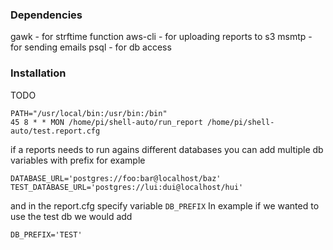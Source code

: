### Dependencies

gawk - for strftime function
aws-cli - for uploading reports to s3
msmtp - for sending emails
psql - for db access

### Installation

TODO

```cron
PATH="/usr/local/bin:/usr/bin:/bin"
45 8 * * MON /home/pi/shell-auto/run_report /home/pi/shell-auto/test.report.cfg
```

if a reports needs to run agains different databases you can add multiple db
variables with prefix for example

```shell
DATABASE_URL='postgres://foo:bar@localhost/baz'
TEST_DATABASE_URL='postgres://lui:dui@localhost/hui'
```
and in the report.cfg specify variable `DB_PREFIX`
In example if we wanted to use the test db we would add

```shell
DB_PREFIX='TEST'
```
